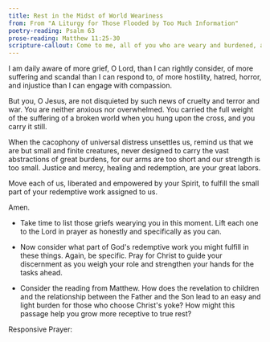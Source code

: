 ```yaml
---
title: Rest in the Midst of World Weariness
from: From "A Liturgy for Those Flooded by Too Much Information"
poetry-reading: Psalm 63
prose-reading: Matthew 11:25-30
scripture-callout: Come to me, all of you who are weary and burdened, and I will give you rest. Take up my yoke and learn from me, because I am lowly and humble in heart, and you will find rest for your souls. For my yoke is easy and my burden is light. - Matthew 11:28-30
---
```


I am daily aware of more grief, O Lord,
than I can rightly consider,
of more suffering and scandal
than I can respond to, of more
hostility, hatred, horror, and injustice
than I can engage with compassion.

But you, O Jesus, are not disquieted
by such news of cruelty and terror and war.
You are neither anxious nor overwhelmed.
You carried the full weight of the suffering
of a broken world when you hung upon
the cross, and you carry it still.

When the cacophony of universal distress
unsettles us, remind us that we are but small
and finite creatures, never designed to carry
the vast abstractions of great burdens,
for our arms are too short and our strength
is too small. Justice and mercy, healing and
redemption, are your great labors.

Move each of us, liberated and empowered by
your Spirit, to fulfill the small part
of your redemptive work assigned to us.

Amen.

- Take time to list those griefs wearying you in this moment. Lift each one to the Lord in prayer as honestly and specifically as you can.

- Now consider what part of God's redemptive work you might fulfill in these things. Again, be specific. Pray for Christ to guide your discernment as you weigh your role and strengthen your hands for the tasks ahead.

- Consider the reading from Matthew. How does the revelation to children and the relationship between the Father and the Son lead to an easy and light burden for those who choose Christ's yoke? How might this passage help you grow more receptive to true rest?

Responsive Prayer:

